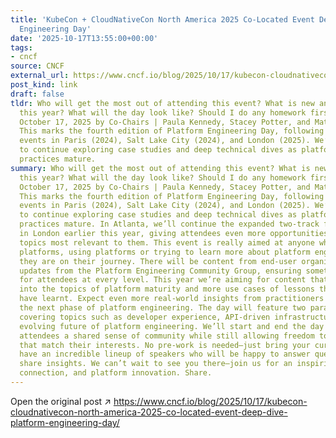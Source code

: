 ```yaml
---
title: 'KubeCon + CloudNativeCon North America 2025 Co-Located Event Deep Dive: Platform
  Engineering Day'
date: '2025-10-17T13:55:00+00:00'
tags:
- cncf
source: CNCF
external_url: https://www.cncf.io/blog/2025/10/17/kubecon-cloudnativecon-north-america-2025-co-located-event-deep-dive-platform-engineering-day/
post_kind: link
draft: false
tldr: Who will get the most out of attending this event? What is new and different
  this year? What will the day look like? Should I do any homework first? Posted on
  October 17, 2025 by Co-Chairs | Paula Kennedy, Stacey Potter, and Matt Menzenski
  This marks the fourth edition of Platform Engineering Day, following successful
  events in Paris (2024), Salt Lake City (2024), and London (2025). We’re excited
  to continue exploring case studies and deep technical dives as platform engineering
  practices mature.
summary: Who will get the most out of attending this event? What is new and different
  this year? What will the day look like? Should I do any homework first? Posted on
  October 17, 2025 by Co-Chairs | Paula Kennedy, Stacey Potter, and Matt Menzenski
  This marks the fourth edition of Platform Engineering Day, following successful
  events in Paris (2024), Salt Lake City (2024), and London (2025). We’re excited
  to continue exploring case studies and deep technical dives as platform engineering
  practices mature. In Atlanta, we’ll continue the expanded two-track format introduced
  in London earlier this year, giving attendees even more opportunities to explore
  topics most relevant to them. This event is really aimed at anyone who is building
  platforms, using platforms or trying to learn more about platform engineering, wherever
  they are on their journey. There will be content from end-user organizations and
  updates from the Platform Engineering Community Group, ensuring something valuable
  for attendees at every level. This year we’re aiming for content that goes deeper
  into the topics of platform maturity and more use cases of lessons that organisations
  have learnt. Expect even more real-world insights from practitioners who are shaping
  the next phase of platform engineering. The day will feature two parallel tracks
  covering topics such as developer experience, API-driven infrastructure, and the
  evolving future of platform engineering. We’ll start and end the day together, giving
  attendees a shared sense of community while still allowing freedom to choose sessions
  that match their interests. No pre-work is needed—just bring your curiosity! We
  have an incredible lineup of speakers who will be happy to answer questions and
  share insights. We can’t wait to see you there—join us for an inspiring day of learning,
  connection, and platform innovation. Share.
---
```

Open the original post ↗ https://www.cncf.io/blog/2025/10/17/kubecon-cloudnativecon-north-america-2025-co-located-event-deep-dive-platform-engineering-day/
